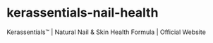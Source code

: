 # kerassentials-nail-health
Kerassentials™ | Natural Nail &amp; Skin Health Formula | Official Website
